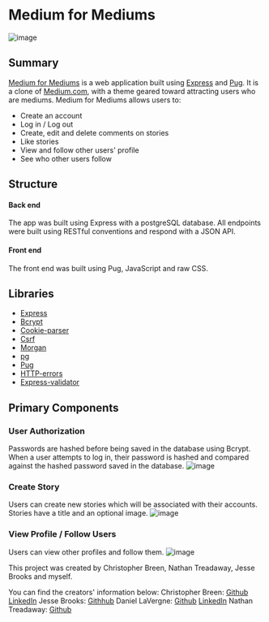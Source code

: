 # Medium for Mediums

![image](https://user-images.githubusercontent.com/58845762/147298102-fc5edebb-702e-4987-8957-d0ac201056ea.png)

## Summary

[Medium for Mediums](https://medium-for-mediums.herokuapp.com/?) is a web application built using [Express](https://expressjs.com/) and [Pug](https://pugjs.org/api/getting-started.html). It is a clone of [Medium.com](https://medium.com), with a theme geared toward attracting users who are mediums. Medium for Mediums allows users to:
- Create an account
- Log in / Log out
- Create, edit and delete comments on stories
- Like stories
- View and follow other users' profile
- See who other users follow

## Structure
#### Back end

The app was built using Express with a postgreSQL database. All endpoints were built using RESTful conventions and respond with a JSON API. 

#### Front end

The front end was built using Pug, JavaScript and raw CSS. 

## Libraries
- [Express](https://expressjs.com/)
- [Bcrypt](https://www.npmjs.com/package/bcrypt)
- [Cookie-parser](https://www.npmjs.com/package/cookie-parser)
- [Csrf](https://www.npmjs.com/package/csrf)
- [Morgan](https://www.npmjs.com/package/morgan)
- [pg](https://www.npmjs.com/package/pg)
- [Pug](https://pugjs.org/api/getting-started.html)
- [HTTP-errors](https://www.npmjs.com/package/http-errors)
- [Express-validator](https://express-validator.github.io/docs/)

## Primary Components
### User Authorization
Passwords are hashed before being saved in the database using Bcrypt. When a user attempts to log in, their password is hashed and compared against the hashed password saved in the database. 
![image](https://user-images.githubusercontent.com/58845762/147297848-799706ac-00f3-46a4-a638-308faeb90cd7.png)

### Create Story
Users can create new stories which will be associated with their accounts. Stories have a title and an optional image.
![image](https://user-images.githubusercontent.com/58845762/147298385-984f690f-9241-43e7-b056-a110aea1ff00.png)

### View Profile / Follow Users
Users can view other profiles and follow them.
![image](https://user-images.githubusercontent.com/58845762/147299590-a1d8d9f8-a153-4a43-b66d-cd88d8425bb3.png)


This project was created by Christopher Breen, Nathan Treadaway, Jesse Brooks and myself. 

You can find the creators' information below:
Christopher Breen: [Github](https://github.com/breencf)   [LinkedIn](https://www.linkedin.com/in/breencf/)
Jesse Brooks: [Githhub](https://github.com/Josso7)
Daniel LaVergne: [Github](https://github.com/DanielLaV) [LinkedIn](https://www.linkedin.com/in/daniel-lavergne-137772206/)
Nathan Treadaway: [Github](https://github.com/ta-cos)
